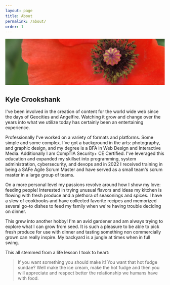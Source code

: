 ```yaml
---
layout: page
title: About
permalink: /about/
order: 1
---
```

![Hero Image](/assets/header-1.jpg)
## Kyle Crookshank

I've been involved in the creation of content for the world wide web since the days of Geocities and Angelfire. Watching it grow and change over the years into what we utilize today has certainly been an entertaining experience. 

Professionally I've worked on a variety of formats and platforms. Some simple and some complex. I've got a background in the arts: photography, and graphic design, and my degree is a BFA in Web Design and Interactive Media. Additionally I am CompTIA Security+ CE Certified. I've leveraged this education and expanded my skillset into programming, system administration, cybersecurity, and devops and in 2022 I received training in being a SAFe Agile Scrum Master and have served as a small team's scrum master in a large group of teams.

On a more personal level my passions revolve around how I show my love: feeding people! Interested in trying unusual flavors and ideas my kitchen is flowing with fresh produce and a plethora of seasonings and spices. I have a slew of cookbooks and have collected favorite recipes and memorized several go-to dishes to feed my family when we're having trouble deciding on dinner. 

This grew into another hobby! I'm an avid gardener and am always trying to explore what I can grow from seed. It is such a pleasure to be able to pick fresh produce for use with dinner and tasting something non commercially grown can really inspire. My backyard is a jungle at times when in full swing. 

This all stemmed from a life lesson I took to heart: 
> If you want something you should make it! You want that hot fudge sundae? Well make the ice cream, make the hot fudge and then you will appreciate and respect better the relationship we humans have with food.
